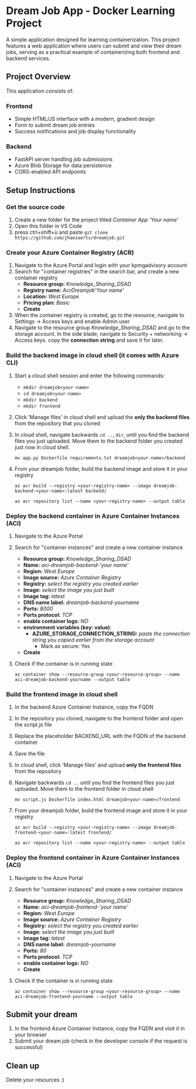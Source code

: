 # Dream Job App - Docker Learning Project

A simple application designed for learning containerization. This project features a web application where users can submit and view their dream jobs, serving as a practical example of containerizing both frontend and backend services.

## Project Overview

This application consists of:

### Frontend
- Simple HTML/JS interface with a modern, gradient design
- Form to submit dream job entries
- Success notifications and job display functionality

### Backend
- FastAPI server handling job submissions
- Azure Blob Storage for data persistence
- CORS-enabled API endpoints

## Setup Instructions

### Get the source code
1. Create a new folder for the project titled *Container App 'Your name'*
2. Open this folder in VS Code
3. press ctrl+shift+ù and paste ```git clone https://github.com/jhaezaerts/dreamjob.git```

### Create your Azure Container Registry (ACR)

1. Navigate to the Azure Portal and login with your kpmgadvisory account
2. Search for "container registries" in the search bar, and create a new container registry
    - **Resource group:** *Knowledge_Sharing_DSAD*
    - **Registry name:** *AcrDreamjob'Your name'*
    - **Location:** *West Europe*
    - **Pricing plan:** *Basic*
    - **Create**
3. When the container registry is created, go to the resource, navigate to Settings -> Access keys and enable Admin user
4. Navigate to the resource group *Knowledge_Sharing_DSAD* and go to the storage account. In the side blade, navigate to Security + networking -> Access keys. copy the **connection string** and save it for later.

### Build the backend image in cloud shell (it comes with Azure CLI)

1. Start a cloud shell session and enter the following commands:
    - ```mkdir dreamjob<your-name>```
    - ```cd dreamjob<your-name>```
    - ```mkdir backend```
    - ```mkdir frontend```
2. Click 'Manage files' in cloud shell and upload the **only the backend files** from the repository that you cloned
3. In cloud shell, navigate backwards ```cd ..```, ```dir```, until you find the backend files you just uploaded. Move them to the backend folder you created just now in cloud shell.
    
    ```mv app.py Dockerfile requirements.txt dreamjob<your-name>/backend ```

4. From your dreamjob folder, build the backend image and store it in your registry

    ```az acr build --registry <your-registry-name> --image dreamjob-backend-<your-name>:latest backend/```

    ```az acr repository list --name <your-registry-name> --output table```

### Deploy the backend container in Azure Container Instances (ACI)

1. Navigate to the Azure Portal
2. Search for "container instances" and create a new container instance
    - **Resource group:** *Knowledge_Sharing_DSAD*
    - **Name:** *aci-dreamjob-backend-'your name'*
    - **Region:** *West Europe*
    - **Image source:** *Azure Container Registry*
    - **Registry:** *select the registry you created earlier*
    - **Image:** *select the image you just built*
    - **Image tag:** *latest*
    - **DNS name label:** *dreamjob-backend-yourname*
    - **Ports:** *8000*
    - **Ports protocol:** *TCP*
    - **enable container logs:** *NO*
    - **environment variables (key: value)**: 
        - **AZURE_STORAGE_CONNECTION_STRING:** *paste the connection string you copied earlier from the storage account*
            - Mark as secure: Yes
    - **Create**
3. Check if the container is in running state

    ```az container show --resource-group <your-resource-group> --name aci-dreamjob-backend-yourname --output table```

### Build the frontend image in cloud shell

1. In the backend Azure Container Instance, copy the FQDN
2. In the repository you cloned, navigate to the frontend folder and open the script.js file
3. Replace the placeholder BACKEND_URL with the FQDN of the backend container
4. Save the file
5. In cloud shell, click 'Manage files' and upload **only the frontend files** from the repository
6. Navigate backwards ```cd ..``` until you find the frontend files you just uploaded. Move them to the frontend folder in cloud shell

    ```mv script.js Dockerfile index.html dreamjob<your-name>/frontend ```

7. From your dreamjob folder, build the frontend image and store it in your registry

    ```az acr build --registry <your-registry-name> --image dreamjob-frontend-<your-name>:latest frontend/```

    ```az acr repository list --name <your-registry-name> --output table```

### Deploy the frontend container in Azure Container Instances (ACI)

1. Navigate to the Azure Portal
2. Search for "container instances" and create a new container instance
    - **Resource group:** *Knowledge_Sharing_DSAD*
    - **Name:** *aci-dreamjob-frontend-'your name'*
    - **Region:** *West Europe*
    - **Image source:** *Azure Container Registry*
    - **Registry:** *select the registry you created earlier*
    - **Image:** *select the image you just built*
    - **Image tag:** *latest*
    - **DNS name label:** *dreamjob-yourname*
    - **Ports:** *80*
    - **Ports protocol:** *TCP*
    - **enable container logs:** *NO*
    - **Create**
3. Check if the container is in running state

    ```az container show --resource-group <your-resource-group> --name aci-dreamjob-frontend-yourname --output table```

## Submit your dream

1. In the frontend Azure Container Instance, copy the FQDN and visit it in your browser
2. Submit your dream job (check in the developer console if the request is successful)

## Clean up

Delete your resources :)


